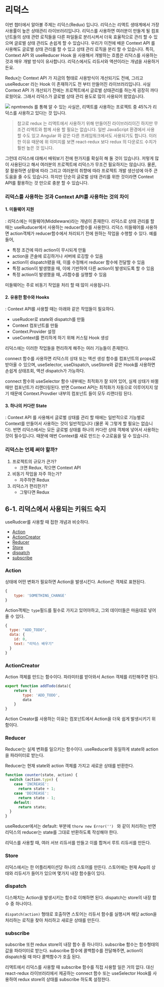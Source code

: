 # 리덕스

이번 챕터에서 알아볼 주제는 리덕스(Redux) 입니다. 리덕스는 리액트 생태계에서 가장 사용률이 높은 상태관리 라이브러리입니다. 리덕스를 사용하면 여러분이 만들게 될 컴포넌트들의 상태 관련 로직들을 다른 파일들로 분리시켜서 더욱 효율적으로 관리 할 수 있으며 글로벌 상태 관리도 손쉽게 할 수 있습니다. 우리가 이전에 배운 Context API 를 사용해도 글로벌 상태 관리를 할 수 있고 상태 관리 로직을 분리 할 수 있습니다. 특히, Context API 와 useReducer Hook 을 사용해서 개발하는 흐름은 리덕스를 사용하는 것과 매우 개발 방식이 유사합니다. 리덕스에서도 리듀서와 액션이라는 개념을 사용하거든요.

Redux는 Context API 가 지금의 형태로 사용방식이 개선되기도 전에, 그리고 useReducer 라는 Hook 이 존재하기도 전 부터 만들어진 라이브러리입니다. 사실 Context API 가 개선되기 전에는 프로젝트에서 글로벌 상태관리를 하는게 굉장히 까다로웠어요. 그래서 리덕스가 글로벌 상태 관리 용도로 많이 사용되어 왔었습니다.

![](https://i.imgur.com/iijZsXV.png)
npmtrends 를 통해 알 수 있는 사실은, 리액트를 사용하는 프로젝트 중 45%가 리덕스를 사용하고 있다는 것 입니다.

> 참고로 redux 는 리액트에서 사용하기 위해 만들어진 라이브러리이긴 하지만 무조건 리액트와 함께 사용 할 필요는 없습니다. 일반 JavaScript 환경에서 사용 할 수도 있고 Angular 와 같은 다른 프레임워크에서도 사용되기도 합니다. 이러한 이유 때문에 위 이미지를 보면 react-redux 보다 redux 의 다운로드 수치가 훨씬 높은 것 입니다.

그런데 리덕스에 대해서 배워보기 전에 한가지를 확실히 해 둘 것이 있습니다. 저렇게 많이 사용된다고 해서 여러분의 프로젝트에 리덕스가 무조건 필요하지는 않습니다. 물론, 잘 활용하면 상황에 따라 그리고 여러분의 취향에 따라 프로젝트 개발 생산성에 아주 큰 도움을 줄 수도 있습니다. 하지만 단순히 글로벌 상태 관리를 위한 것이라면 Context API를 활용하는 것 만으로 충분 할 수 있습니다.

### 리덕스를 사용하는 것과 Context API를 사용하는 것의 차이
#### 1. 미들웨어 지원
: 리덕스에는 미들웨어(Middleware)라는 개념이 존재한다. 리덕스로 상태 관리를 할 때는 useRuducer에서 사용하는 reducer함수를 사용한다. 리덕스 미들웨어를 사용하면 action객체가 reducer함수에서 처리되기 전에 원하는 작업을 수행할 수 있다. 예를들어,

- 특정 조건에 따라 action이 무시되게 만듦
- action을 콘솔에 로깅하거나 서버에 로깅할 수 있음
- action이 dispatch됐을 때, 이를 수정해서 reducer 함수에 전달할 수 있음
- 특정 action이 발생했을 때, 이에 기반하여 다른 action이 발생되도록 할 수 있음
- 특정 action이 발생했을 때, JS함수를 실행할 수 있음

미들웨어는 주로 비동기 작업을 처리 할 때 많이 사용됩니다.


#### 2. 유용한 함수와 Hooks
: Context API를 사용할 때는 아래와 같은 작업들이 필요하다.
- useRudcer로 state와 dispatch를 만듦
- Context 컴포넌트를 만듦
- Context.Provider 설정
- useContext를 편리하게 하기 위해 커스텀 Hook 생성

리덕스에는 이러한 작업들을 편리하게 해주는 여러 기능들이 존재한다.

connect 함수를 사용하면 리덕스의 상태 또는 액션 생성 함수를 컴포넌트의 props로 받아올 수 있으며, useSelector, useDispatch, useStore와 같은 Hook를 사용하면 손쉽게 상태조회, 액션 dispatch가 가능하다.

connect 함수와 useSelector 함수 내부에는 최적화가 잘 되어 있어, 실제 상태가 바뀔때만 컴포넌트가 리랜더링된다. 반면 Context API는 최적화가 자동으로 이루어지지 않기 때문에 Context.Provdier 내부의 컴포넌트 들이 모두 리랜더링 된다.


#### 3. 하나의 커다란 State
: Context API 를 사용해서 글로벌 상태를 관리 할 때에는 일반적으로 기능별로 Context를 만들어서 사용하는 것이 일반적입니다 (물론 꼭 그렇게 할 필요는 없습니다). 반면 리덕스에서는 모든 글로벌 상태를 하나의 커다란 상태 객체에 넣어서 사용하는 것이 필수입니다. 때문에 매번 Context를 새로 만드는 수고로움을 덜 수 있습니다.

### 리덕스는 언제 써야 할까?
1. 프로젝트의 규모가 큰가?
    - 크면 Redux, 작으면 Context API
2. 비동기 작업을 자주 하는가?
    - 자주하면 Redux
3. 리덕스가 편리한가?
    - 그렇다면 Redux


## 6-1. 리덕스에서 사용되는 키워드 숙지
useRudcer를 사용할 때 접한 개념과 비슷하다.

- [Action](#Action)
- [ActionCreator](#ActionCreator)
- [Reducer](#Reducer)
- [Store](#Store)
- [dispatch](#dispatch)
- [subscribe](#subscribe)

### Action
상태에 어떤 변화가 필요하면 Action을 발생시킨다. Action은 객체로 표현된다.
```js
{
    type: 'SOMETHING_CHANGE'
}
```
Action객체는 ```type```필드를 필수로 가지고 있어야하고, 그외 데이터들은 마음대로 넣어줄 수 있다.
```js
{
  type: "ADD_TODO",
  data: {
    id: 0,
    text: "리덕스 배우기"
  }
}
```

### ActionCreator
Action 객체를 만드는 함수이다. 파라미터를 받아와서 Action 객체를 리턴해주면 된다.
```js
export function addTodo(data){
    return {
        type: 'ADD_TODO',
        data
    }
}
```
Action Creator를 사용하는 이유는 컴포넌트에서 Action을 더욱 쉽게 발생시키기 위함이다.

### Reducer
Reducer는 실제 변화를 일으키는 함수이다. useReducer와 동일하게 state와 action을 파라미터로 받는다.

Reducer는 현재 state와 action 객체를 가지고 새로운 상태를 반환한다.

```js
function counter(state, action) {
  switch (action.type) {
    case 'INCREASE':
      return state + 1;
    case 'DECREASE':
      return state - 1;
    default:
      return state;
  }
}
```
useReducer에서는 default: 부분에 ```thorw new Error('') ``` 와 같이 처리하는 반면 리덕스의 reducer는 state를 그대로 반환하도록 작성해야 한다.

리덕스를 사용할 때, 여러 서브 리듀서를 만들고 이를 합쳐서 루트 리듀서를 만든다.

### Store
리덕스에서는 한 어플리케이션당 하나의 스토어를 만든다. 스토어에는 현재 App의 상태와 리듀서가 들어가 있으며 몇가지 내장 함수들이 있다.

### dispatch
디스패치는 Action을 발생시키는 함수로 이해하면 된다. dispatch는 store의 내장 함수 중 하나이다.

```dispatch(action)``` 형태로 호출하면 스토어는 리듀서 함수를 실행시켜 해당 action을 처리하는 로직을 찾아 처리하고 새로운 상태를 만든다.

### subscribe
subscribe 또한 redux store의 내장 함수 중 하나이다. subscribe 함수는 함수형태의 값을 파라미터로 받는다. subscribe 함수에 콜백함수를 전달해주면, action이 dispatch될 때 마다 콜백함수가 호출 된다.

리액트에서 리덕스를 사용할 때 subscribe 함수를 직접 사용할 일은 거의 없다. 대신 react-redux 라이브러리에서 제공하는 connect 함수 또는 useSelector Hook를 사용하여 redux store의 상태를 subscribe 하도록 설정한다.
